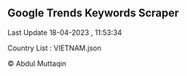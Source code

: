 

## Google Trends Keywords Scraper 
 
Last Update 18-04-2023 , 11:53:34

Country List :
VIETNAM.json



© Abdul Muttaqin 
